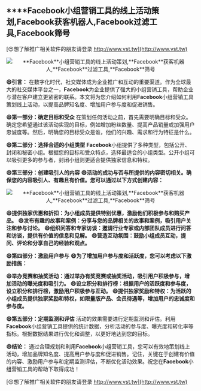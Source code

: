 ## ****Facebook**小组营销工具的线上活动策划,**Facebook**获客机器人,**Facebook**过滤工具,**Facebook**筛号**

[😍想了解推广相关软件的朋友请登录 http://www.vst.tw](http://www.vst.tw)

 <center><img src="https://vst.tw/MP4/tuiguang/png/0.png" alt="**Facebook**小组营销工具的线上活动策划,**Facebook**获客机器人,**Facebook**过滤工具,**Facebook**筛号"></center>

**😄引言：**
在数字化时代，社交媒体成为企业推广和互动的重要渠道。作为全球最大的社交媒体平台之一，**Facebook**为企业提供了强大的小组营销工具，帮助企业与潜在客户建立更紧密的联系。本文将为您介绍如何利用**Facebook**小组营销工具策划线上活动，以提高品牌知名度、增加用户参与度和促进销售。

**😄第一部分：确定目标和受众**
在策划任何活动之前，首先需要明确目标和受众。确定您希望通过该活动实现的目标，例如增加粉丝数量、提高产品销量或加强用户忠诚度等。然后，明确您的目标受众是谁，他们的兴趣、需求和行为特征是什么。

**😄第二部分：选择合适的小组类型**
**Facebook**小组提供了多种类型，包括公开、封闭和秘密小组。根据您的目标和受众特点，选择最适合的小组类型。公开小组可以吸引更多的参与者，封闭小组则更适合提供独家信息和特权。

**😄第三部分：创建吸引人的内容**
**😄活动的成功与否与所提供的内容密切相关。确保您的内容吸引人、有趣且有价值。您可以通过以下方式创建内容：**

 <center><img src="https://vst.tw/MP4/tuiguang/png/3.png" alt="**Facebook**小组营销工具的线上活动策划,**Facebook**获客机器人,**Facebook**过滤工具,**Facebook**筛号"></center>

**😄提供独家优惠和折扣：为小组成员提供特别优惠，激励他们积极参与和购买产品。**
**😄发布有趣的故事和案例：分享与您的品牌相关的故事和案例，吸引用户关注和参与讨论。**
**😄组织问答和专家访谈：邀请行业专家或内部团队成员进行问答和访谈，提供有价值的信息和见解。**
**😄营造互动氛围：鼓励小组成员互动，提问、评论和分享自己的经验和观点。**

**😄第四部分：激励用户参与**
**😄为了增加用户参与度和活跃度，您可以考虑以下激励措施：**

**😄举办竞赛和抽奖活动：通过举办有奖竞赛或抽奖活动，吸引用户积极参与，增加活动的曝光度和吸引力。**
**😄设立积分和排行榜：根据用户的活跃度和参与度，设立积分和排行榜，激励用户积极参与互动。**
**😄提供独家奖励和特权：为活跃的小组成员提供独家奖励和特权，如限量版产品、会员待遇等，增加用户的忠诚度和参与度。**

**😄第五部分：定期监测和评估**
活动的效果需要进行定期监测和评估。利用**Facebook**小组营销工具提供的统计数据，分析活动的参与度、曝光度和转化率等指标。根据数据结果进行优化和调整，以更好地达到您的目标。

**😄结论：**
通过合理规划和利用**Facebook**小组营销工具，您可以有效地策划线上活动，增加品牌知名度、提高用户参与度和促进销售。记住，关键在于创建有价值的内容、激励用户参与和定期监测评估，不断优化活动效果。祝您在**Facebook**小组营销工具的帮助下取得成功！

[😍想了解推广相关软件的朋友请登录 http://www.vst.tw](http://www.vst.tw)



